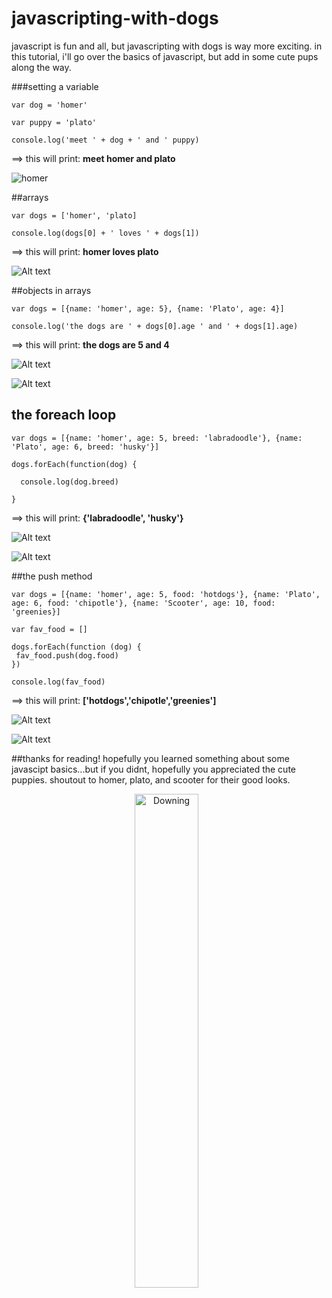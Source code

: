 javascripting-with-dogs
===

javascript is fun and all, but javascripting with dogs is way more exciting. in this tutorial, i'll go over the basics of javascript, but add in some cute pups along the way. 

###setting a variable 
``` 
var dog = 'homer'

var puppy = 'plato'

console.log('meet ' + dog + ' and ' puppy) 
```

 ==> this will print: **meet homer and plato**

![homer](/img/homer.jpg)

##arrays
```
var dogs = ['homer', 'plato]

console.log(dogs[0] + ' loves ' + dogs[1])

```

==> this will print: **homer loves plato**

![Alt text](/img/homerandplato.jpg)

##objects in arrays 
```
var dogs = [{name: 'homer', age: 5}, {name: 'Plato', age: 4}]

console.log('the dogs are ' + dogs[0].age ' and ' + dogs[1].age)

```

==> this will print: **the dogs are 5 and 4**

![Alt text](/img/180831_1599740081972_7795070_n.jpg)

![Alt text](/img/plato3.jpg)


## the foreach loop
```
var dogs = [{name: 'homer', age: 5, breed: 'labradoodle'}, {name: 'Plato', age: 6, breed: 'husky'}]

dogs.forEach(function(dog) {
  
  console.log(dog.breed)

}
```

==> this will print: **{'labradoodle', 'husky'}**

![Alt text](/img/plato10.jpg)

![Alt text](/img/homer10.jpg)

##the push method
```
var dogs = [{name: 'homer', age: 5, food: 'hotdogs'}, {name: 'Plato', age: 6, food: 'chipotle'}, {name: 'Scooter', age: 10, food: 'greenies}]

var fav_food = []

dogs.forEach(function (dog) {
 fav_food.push(dog.food)
})

console.log(fav_food)
```
==> this will print: **['hotdogs','chipotle','greenies']**

![Alt text](/img/homerandplato2.jpg)

![Alt text](/img/scooter.jpg)


##thanks for reading!
hopefully you learned something about some javascipt basics...but if you didnt, hopefully you appreciated the cute puppies. shoutout to homer, plato, and scooter for their good looks.

<div align="center">
        <img width="45%" src="img/downingandplato.jpg" alt="Downing" title="I love my Plato!"</img>
        <img height="2" width="4px">
</div>
